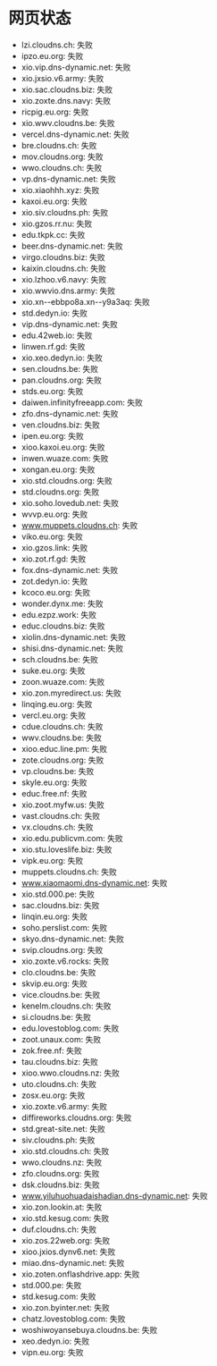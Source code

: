 # 网页状态
- lzi.cloudns.ch: 失败
- ipzo.eu.org: 失败
- xio.vip.dns-dynamic.net: 失败
- xio.jxsio.v6.army: 失败
- xio.sac.cloudns.biz: 失败
- xio.zoxte.dns.navy: 失败
- ricpig.eu.org: 失败
- xio.wwv.cloudns.be: 失败
- vercel.dns-dynamic.net: 失败
- bre.cloudns.ch: 失败
- mov.cloudns.org: 失败
- wwo.cloudns.ch: 失败
- vp.dns-dynamic.net: 失败
- xio.xiaohhh.xyz: 失败
- kaxoi.eu.org: 失败
- xio.siv.cloudns.ph: 失败
- xio.gzos.rr.nu: 失败
- edu.tkpk.cc: 失败
- beer.dns-dynamic.net: 失败
- virgo.cloudns.biz: 失败
- kaixin.cloudns.ch: 失败
- xio.lzhoo.v6.navy: 失败
- xio.wwvio.dns.army: 失败
- xio.xn--ebbpo8a.xn--y9a3aq: 失败
- std.dedyn.io: 失败
- vip.dns-dynamic.net: 失败
- edu.42web.io: 失败
- linwen.rf.gd: 失败
- xio.xeo.dedyn.io: 失败
- sen.cloudns.be: 失败
- pan.cloudns.org: 失败
- stds.eu.org: 失败
- daiwen.infinityfreeapp.com: 失败
- zfo.dns-dynamic.net: 失败
- ven.cloudns.biz: 失败
- ipen.eu.org: 失败
- xioo.kaxoi.eu.org: 失败
- inwen.wuaze.com: 失败
- xongan.eu.org: 失败
- xio.std.cloudns.org: 失败
- std.cloudns.org: 失败
- xio.soho.lovedub.net: 失败
- wvvp.eu.org: 失败
- www.muppets.cloudns.ch: 失败
- viko.eu.org: 失败
- xio.gzos.link: 失败
- xio.zot.rf.gd: 失败
- fox.dns-dynamic.net: 失败
- zot.dedyn.io: 失败
- kcoco.eu.org: 失败
- wonder.dynx.me: 失败
- edu.ezpz.work: 失败
- educ.cloudns.biz: 失败
- xiolin.dns-dynamic.net: 失败
- shisi.dns-dynamic.net: 失败
- sch.cloudns.be: 失败
- suke.eu.org: 失败
- zoon.wuaze.com: 失败
- xio.zon.myredirect.us: 失败
- linqing.eu.org: 失败
- vercl.eu.org: 失败
- cdue.cloudns.ch: 失败
- wwv.cloudns.be: 失败
- xioo.educ.line.pm: 失败
- zote.cloudns.org: 失败
- vp.cloudns.be: 失败
- skyle.eu.org: 失败
- educ.free.nf: 失败
- xio.zoot.myfw.us: 失败
- vast.cloudns.ch: 失败
- vx.cloudns.ch: 失败
- xio.edu.publicvm.com: 失败
- xio.stu.loveslife.biz: 失败
- vipk.eu.org: 失败
- muppets.cloudns.ch: 失败
- www.xiaomaomi.dns-dynamic.net: 失败
- xio.std.000.pe: 失败
- sac.cloudns.biz: 失败
- linqin.eu.org: 失败
- soho.perslist.com: 失败
- skyo.dns-dynamic.net: 失败
- svip.cloudns.org: 失败
- xio.zoxte.v6.rocks: 失败
- clo.cloudns.be: 失败
- skvip.eu.org: 失败
- vice.cloudns.be: 失败
- kenelm.cloudns.ch: 失败
- si.cloudns.be: 失败
- edu.lovestoblog.com: 失败
- zoot.unaux.com: 失败
- zok.free.nf: 失败
- tau.cloudns.biz: 失败
- xioo.wwo.cloudns.nz: 失败
- uto.cloudns.ch: 失败
- zosx.eu.org: 失败
- xio.zoxte.v6.army: 失败
- diffireworks.cloudns.org: 失败
- std.great-site.net: 失败
- siv.cloudns.ph: 失败
- xio.std.cloudns.ch: 失败
- wwo.cloudns.nz: 失败
- zfo.cloudns.org: 失败
- dsk.cloudns.biz: 失败
- www.yiluhuohuadaishadian.dns-dynamic.net: 失败
- xio.zon.lookin.at: 失败
- xio.std.kesug.com: 失败
- duf.cloudns.ch: 失败
- xio.zos.22web.org: 失败
- xioo.jxios.dynv6.net: 失败
- miao.dns-dynamic.net: 失败
- xio.zoten.onflashdrive.app: 失败
- std.000.pe: 失败
- std.kesug.com: 失败
- xio.zon.byinter.net: 失败
- chatz.lovestoblog.com: 失败
- woshiwoyansebuya.cloudns.be: 失败
- xeo.dedyn.io: 失败
- vipn.eu.org: 失败
